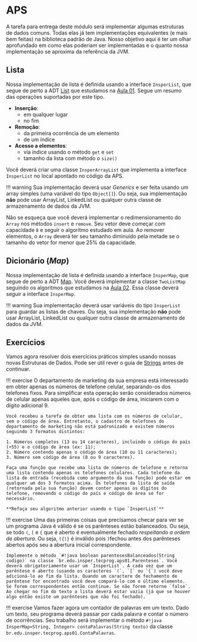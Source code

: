 # APS

A tarefa para entrega deste módulo será implementar algumas estruturas de dados comuns. Todas elas já tem implementações equivalentes (e mais bem feitas) na biblioteca padrão de Java. Nosso objetivo aqui é ter um olhar aprofundado em como elas poderiam ser implementadas e o quanto nossa implementação se aproxima da referência da JVM.

## Lista

Nossa implementação de lista é definida usando a interface `InsperList`, que segue de perto a ADT [List](list.md) que estudamos na [Aula 01](arrays-e-listas.md). Segue um resumo das operações suportadas por este tipo.

- **Inserção**:
  - em qualquer lugar 
  - no fim
- **Remoção**:
  - da primeira ocorrência de um elemento 
  - de um índice
- **Acesso a elementos**:
  - via índice usando o método `get` e `set`
  - tamanho da lista com método o `size()`

Você deverá criar uma classe `InsperArrayList` que implementa a interface `InsperList` no local apontado no código da APS. 

!!! warning
    Sua implementação deverá usar *Generics* e ser feita usando um array simples (uma variável do tipo `Object[]`). Ou seja, sua implementação **não** pode usar ArrayList, LinkedList ou qualquer outra classe de armazenamento de dados da JVM.

Não se esqueça que você deverá implementar o redimensionamento do `Array` nos métodos `insert` e `remove`. Seu vetor deve começar com capacidade `8` e seguir o algoritmo estudado em aula. Ao remover elementos, o `Array` deverá ter seu tamanho diminuido pela metade se o tamanho do vetor for menor que 25% da capacidade.

## Dicionário (*Map*)

Nossa implementação de lista é definida usando a interface `InsperMap`, que segue de perto a ADT [Map](map.md). Você deverá implementar a classe `TwoListMap` seguindo os algoritmos que estudamos na [Aula 02](listas-e-dicionarios.md). Essa classe deverá seguir a interface `InsperMap`. 


!!! warning
    Sua implementação deverá usar variáveis do tipo `InsperList` para guardar as listas de chaves. Ou seja, sua implementação **não** pode usar ArrayList, LinkedList ou qualquer outra classe de armazenamento de dados da JVM.

## Exercícios

Vamos agora resolver dois exercícios práticos simples usando nossas novas Estruturas de Dados. Pode ser útil rever o guia de [Strings](../00-Algoritmos/java/strings.md) antes de continuar.

!!! exercise
    O departamento de marketing da sua empresa está interessado em obter apenas os números de telefone celular, separando-os dos telefones fixos. Para simplificar esta operação serão considerados números de celular apenas aqueles que, após o código de área, iniciarem com o dígito adicional 9.

    Você recebeu a tarefa de obter uma lista com os números de celular, sem o código de área. Entretanto, o cadastro de telefones do departamento de marketing não está padronizado e existem números seguindo 3 formatos distintos:

    1. Números completos (13 ou 14 caracteres), incluindo o código do país (+55) e o código de área (ex: 11);
    2. Número contendo apenas o código de área (10 ou 11 caracteres);
    3. Número sem código de área (8 ou 9 caracteres).

    Faça uma função que recebe uma lista de números de telefone e retorna uma lista contendo apenas os telefones celulares. Cada telefone da lista de entrada (recebida como argumento da sua função) pode estar em qualquer um dos 3 formatos acima. Os telefones da lista de saída (retornada pela sua função) devem conter apenas os dígitos do telefone, removendo o código do país e código de área se for necessário.

    **Refaça seu algoritmo anterior usando o tipo `InsperList`**



!!! exercise 
    Uma das primeiras coisas que precisamos checar para ver se um programa Java é válido é se os parênteses estão balanceados. Ou seja, se todo `(`, `[` e `{` que é aberto é eventualmente fechado *respeitando a ordem de abertura*. Ou seja, `({)}` é inválido pois `)`fechou antes dos parênteses abertos após seu a abertura inicial correspondente. 

    Implemente o método `#!java boolean parentesesBalanceados(String codigo)` na classe `br.edu.insper.tecprog.aps01.Parenteses`. Você deverá obrigatoriamente usar um `InsperList`. A cada vez que um parêntese é aberto (usando os caracteres `(`, `[` ou `{`) você deve adicioná-lo ao fim da lista. Quando um caractere de fechamento de parêntese for encontrado você deve compará-lo com o último elemento. Se forem correspondentes então continue. Se não forem retorne `false`. Ao chegar no fim do texto a lista deverá estar vazia (já que se houver algo então existe um parênteses que não foi fechado).


!!! exercise
    Vamos fazer agora um contador de palavras em um texto. Dado um texto, seu programa deverá passar por cada palavra e contar o número de ocorrências. Seu trabalho será implementar o método `#!java InsperMap<String, Integer> contaPalavras(String texto)` da classe `br.edu.insper.tecprog.aps01.ContaPalavras`. 
